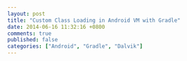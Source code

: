 ```yaml
---
layout: post
title: "Custom Class Loading in Android VM with Gradle"
date: 2014-06-16 11:32:16 +0800
comments: true
published: false
categories: ["Android", "Gradle", "Dalvik"]
---
```

